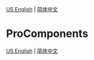 [US English](./README.en-US.md) | [简体中文](./README.zh-CN.md) 

# ProComponents

[US English](./README.en-US.md) | [简体中文](./README.zh-CN.md) 